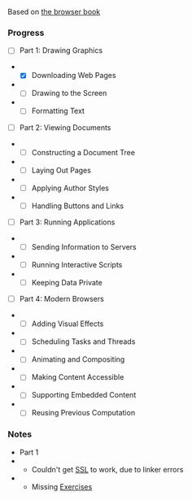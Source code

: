 Based on [the browser book](https://browser.engineering/)

### Progress
- [ ] Part 1: Drawing Graphics
- - [X] Downloading Web Pages
- - [ ] Drawing to the Screen
- - [ ] Formatting Text
- [ ] Part 2: Viewing Documents
- - [ ] Constructing a Document Tree
- - [ ] Laying Out Pages
- - [ ] Applying Author Styles
- - [ ] Handling Buttons and Links
- [ ] Part 3: Running Applications
- - [ ] Sending Information to Servers
- - [ ] Running Interactive Scripts
- - [ ] Keeping Data Private
- [ ] Part 4: Modern Browsers
- - [ ] Adding Visual Effects
- - [ ] Scheduling Tasks and Threads
- - [ ] Animating and Compositing
- - [ ] Making Content Accessible
- - [ ] Supporting Embedded Content
- - [ ] Reusing Previous Computation

### Notes
- Part 1
- - Couldn't get [SSL](https://browser.engineering/http.html#encrypted-connections) to work, due to linker errors
- - Missing [Exercises](https://browser.engineering/http.html#exercises)